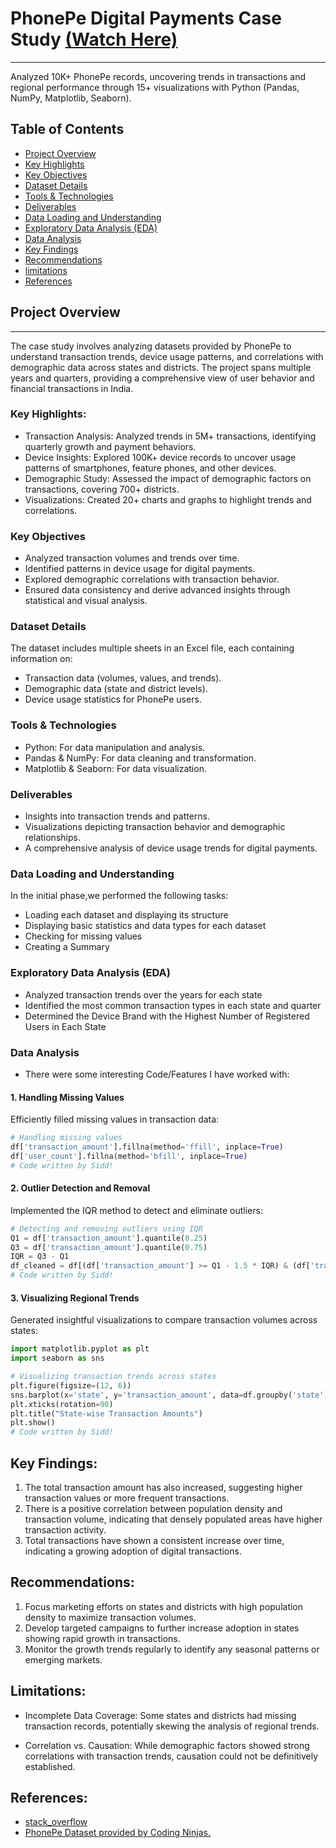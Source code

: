 # PhonePe Digital Payments Case Study [(Watch Here)](https://colab.research.google.com/drive/192_g4epsvA16JFA1HbhEoGRXfJrNZIeB?usp=drive_link)
---
Analyzed 10K+ PhonePe records, uncovering trends in transactions and regional performance through 15+ visualizations with Python (Pandas, NumPy, Matplotlib, Seaborn).

## Table of Contents
- [Project Overview](#Project-Overview)
- [Key Highlights](#Key-Highlights)
- [Key Objectives](#Key-Objectives)
- [Dataset Details](#Dataset-Details)
- [Tools & Technologies](#Tools-&Technologies)
- [Deliverables](#The-Deliverables)
- [Data Loading and Understanding](#Data-Loading-&Understanding)
- [Exploratory Data Analysis (EDA)](#Exploratory-Data-Analysis (EDA))
- [Data Analysis](#Data-Analysis)
- [Key Findings](#Key-Findings)
- [Recommendations](#The-Recommendations)
- [limitations](#The-limitations)
- [References](#The-References)

## Project Overview
---
The case study involves analyzing datasets provided by PhonePe to understand transaction trends, device usage patterns, and correlations with demographic data across states and districts. The project spans multiple years and quarters, providing a comprehensive view of user behavior and financial transactions in India.

### Key Highlights:
- Transaction Analysis: Analyzed trends in 5M+ transactions, identifying quarterly growth and payment behaviors.
- Device Insights: Explored 100K+ device records to uncover usage patterns of smartphones, feature phones, and other devices.
- Demographic Study: Assessed the impact of demographic factors on transactions, covering 700+ districts.
- Visualizations: Created 20+ charts and graphs to highlight trends and correlations.

### Key Objectives
- Analyzed transaction volumes and trends over time.
- Identified patterns in device usage for digital payments.
- Explored demographic correlations with transaction behavior.
- Ensured data consistency and derive advanced insights through statistical and visual analysis.

### Dataset Details
The dataset includes multiple sheets in an Excel file, each containing information on:

- Transaction data (volumes, values, and trends).
- Demographic data (state and district levels).
- Device usage statistics for PhonePe users.

### Tools & Technologies
- Python: For data manipulation and analysis.
- Pandas & NumPy: For data cleaning and transformation.
- Matplotlib & Seaborn: For data visualization.

### Deliverables
- Insights into transaction trends and patterns.
- Visualizations depicting transaction behavior and demographic relationships.
- A comprehensive analysis of device usage trends for digital payments.


### Data Loading and Understanding
In the initial phase,we performed the following tasks:
- Loading each dataset and displaying its structure
- Displaying basic statistics and data types for each dataset
- Checking for missing values
- Creating a Summary

### Exploratory Data Analysis (EDA)
- Analyzed transaction trends over the years for each state
- Identified the most common transaction types in each state and quarter
- Determined the Device Brand with the Highest Number of Registered Users in Each State


### Data Analysis
- There were some interesting Code/Features I have worked with:

#### 1. Handling Missing Values
Efficiently filled missing values in transaction data:

```python
# Handling missing values
df['transaction_amount'].fillna(method='ffill', inplace=True)
df['user_count'].fillna(method='bfill', inplace=True)
# Code written by Sidd!
```

#### 2. Outlier Detection and Removal
Implemented the IQR method to detect and eliminate outliers:

```python
# Detecting and removing outliers using IQR
Q1 = df['transaction_amount'].quantile(0.25)
Q3 = df['transaction_amount'].quantile(0.75)
IQR = Q3 - Q1
df_cleaned = df[(df['transaction_amount'] >= Q1 - 1.5 * IQR) & (df['transaction_amount'] <= Q3 + 1.5 * IQR)]
# Code written by Sidd!
```

#### 3. Visualizing Regional Trends
Generated insightful visualizations to compare transaction volumes across states:

```python
import matplotlib.pyplot as plt
import seaborn as sns

# Visualizing transaction trends across states
plt.figure(figsize=(12, 6))
sns.barplot(x='state', y='transaction_amount', data=df.groupby('state').sum().reset_index())
plt.xticks(rotation=90)
plt.title("State-wise Transaction Amounts")
plt.show()
# Code written by Sidd!
```

## Key Findings:
1. The total transaction amount has also increased, suggesting higher transaction values or more frequent transactions.
2. There is a positive correlation between population density and transaction volume, indicating that densely populated areas have higher transaction activity.
3. Total transactions have shown a consistent increase over time, indicating a growing adoption of digital transactions.

## Recommendations:
1. Focus marketing efforts on states and districts with high population density to maximize transaction volumes.
2. Develop targeted campaigns to further increase adoption in states showing rapid growth in transactions.
3. Monitor the growth trends regularly to identify any seasonal patterns or emerging markets.


## Limitations:
- Incomplete Data Coverage:
Some states and districts had missing transaction records, potentially skewing the analysis of regional trends.

- Correlation vs. Causation:
While demographic factors showed strong correlations with transaction trends, causation could not be definitively established.

## References:
- [stack_overflow](https://stackoverflow.com/)
- [PhonePe Dataset provided by Coding Ninjas.](https://classroom.codingninjas.com/app/classroom/me/25145/content/823859/offering/13998914)
